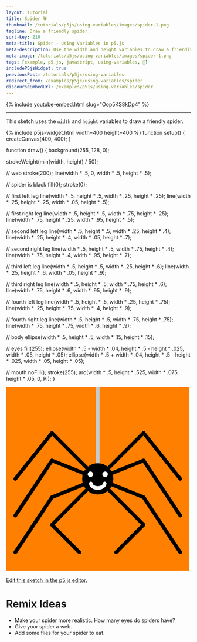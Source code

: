 ```yaml
---
layout: tutorial
title: Spider 🕷
thumbnail: /tutorials/p5js/using-variables/images/spider-1.png
tagline: Draw a friendly spider.
sort-key: 210
meta-title: Spider - Using Variables in p5.js
meta-description: Use the width and height variables to draw a friendly spider
meta-image: /tutorials/p5js/using-variables/images/spider-1.png
tags: [example, p5.js, javascript, using-variables, 🎃]
includeP5jsWidget: true
previousPost: /tutorials/p5js/using-variables
redirect_from: /examples/p5js/using-variables/spider
discourseEmbedUrl: /examples/p5js/using-variables/spider
---
```


{% include youtube-embed.html slug="Oop5KS8kDp4" %}

---

This sketch uses the `width` and `height` variables to draw a friendly spider.

{% include p5js-widget.html width=400 height=400 %}
function setup() {
  createCanvas(400, 400);
}

function draw() {
  background(255, 128, 0);

  strokeWeight(min(width, height) / 50);

  // web
  stroke(200);
  line(width * .5, 0, width * .5, height * .5);

  // spider is black
  fill(0);
  stroke(0);

  // first left leg
  line(width * .5, height * .5, width * .25, height * .25);
  line(width * .25, height * .25, width * .05, height * .5);

  // first right leg
  line(width * .5, height * .5, width * .75, height * .25);
  line(width * .75, height * .25, width * .95, height * .5);

  // second left leg
  line(width * .5, height * .5, width * .25, height * .4);
  line(width * .25, height * .4, width * .05, height * .7);

  // second right leg
  line(width * .5, height * .5, width * .75, height * .4);
  line(width * .75, height * .4, width * .95, height * .7);

  // third left leg
  line(width * .5, height * .5, width * .25, height * .6);
  line(width * .25, height * .6, width * .05, height * .9);

  // third right leg
  line(width * .5, height * .5, width * .75, height * .6);
  line(width * .75, height * .6, width * .95, height * .9);

  // fourth left leg
  line(width * .5, height * .5, width * .25, height * .75);
  line(width * .25, height * .75, width * .4, height * .9);

  // fourth right leg
  line(width * .5, height * .5, width * .75, height * .75);
  line(width * .75, height * .75, width * .6, height * .9);

  // body
  ellipse(width * .5, height * .5, width * .15, height * .15);

  // eyes
  fill(255);
  ellipse(width * .5 - width * .04, height * .5 - height * .025,
          width * .05, height * .05);
  ellipse(width * .5 + width * .04, height * .5 - height * .025,
          width * .05, height * .05);

  // mouth
  noFill();
  stroke(255);
  arc(width * .5, height * .525, width * .075, height * .05, 0, PI);
}
</script>

![spider](/tutorials/p5js/using-variables/images/spider-2.png)

[Edit this sketch in the p5.js editor.](https://editor.p5js.org/KevinWorkman/sketches/OitMau6_V)

# Remix Ideas

- Make your spider more realistic. How many eyes do spiders have?
- Give your spider a web.
- Add some flies for your spider to eat.
